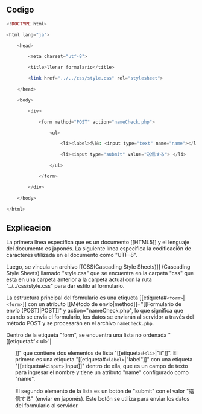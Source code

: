 ## Codigo
```PHP
<!DOCTYPE html>

<html lang="ja">

    <head>

        <meta charset="utf-8">

        <title>llenar formulario</title>

        <link href="../../css/style.css" rel="stylesheet">

    </head>

    <body>

        <div>

            <form method="POST" action="nameCheck.php">

                <ul>

                    <li><label>名前: <input type="text" name="name"></label></li>

                    <li><input type="submit" value="送信する"> </li>

                </ul>

            </form>

        </div>

    </body>

</html>
```
## Explicacion
La primera línea especifica que es un documento [[HTML5]] y el lenguaje del documento es japonés. 
La siguiente línea especifica la codificación de caracteres utilizada en el documento como "UTF-8".

Luego, se vincula un archivo [[CSS(Cascading Style Sheets)]] (Cascading Style Sheets) llamado "style.css" que se encuentra en la carpeta "css" que esta en una carpeta anterior a la carpeta actual con la ruta "../../css/style.css" para dar estilo al formulario.

La estructura principal del formulario es una etiqueta [[etiqueta#`<form>`|`<form>`]] con un atributo  [[Método de envío|method]]="[[Formulario de envío (POST)|POST]]" y action="nameCheck.php", lo que significa que cuando se envía el formulario, los datos se enviarán al servidor a través del método POST y se procesarán en el archivo `nameCheck.php`.

Dentro de la etiqueta "form", se encuentra una lista no ordenada "[[etiqueta#'< ul>'|<ul>]]" que contiene dos elementos de lista "[[etiqueta#`<li>`|"li"]]".
El primero es una etiqueta "[[etiqueta#`<label>`|"label"]]" con una etiqueta "[[etiqueta#`<input>`|input]]" dentro de ella, que es un campo de texto para ingresar el nombre y tiene un atributo "name" configurado como "name".

El segundo elemento de la lista es un botón de "submit" con el valor "送信する" (enviar en japonés). Este botón se utiliza para enviar los datos del formulario al servidor.
